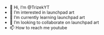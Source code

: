 - 👋 Hi, I’m @TrizekYT
- 👀 I’m interested in launchpad art
- 🌱 I’m currently learning launchpad art
- 💞️ I’m looking to collaborate on launchpad art
- 📫 How to reach me youtube

<!---
TrizekYT/TrizekYT is a ✨ special ✨ repository because its `README.md` (this file) appears on your GitHub profile.
You can click the Preview link to take a look at your changes.
--->
